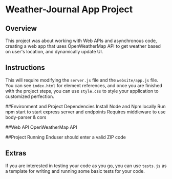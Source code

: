 # Weather-Journal App Project

## Overview
This project was about working with Web APIs and asynchronous code, creating a web app that uses OpenWeatherMap API to get weather based on user's location, and dynamically update UI.

## Instructions
This will require modifying the `server.js` file and the `website/app.js` file. You can see `index.html` for element references, and once you are finished with the project steps, you can use `style.css` to style your application to customized perfection.

##Environment and Project Dependencies
 Install Node and Npm locally
 Run npm start to start express server and endpoints
 Requires middleware to use body-parser & cors
 
 
##Web API
OpenWeatherMap API

##Project Running
Enduser should enter a valid ZIP code

## Extras
If you are interested in testing your code as you go, you can use `tests.js` as a template for writing and running some basic tests for your code.
